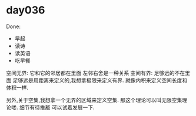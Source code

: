 # day036
Done:
- 早起
- 读诗
- 读英语
- 吃早餐

空间无界: 它和它的邻居都在里面  左邻右舍是一种关系
空间有界: 足够远的不在里面 足够远是用距离来定义的,我想拿极限来定义有界. 就像内积来定义空间长度和体积一样.

另外,关于空集,我想拿一个无界的区域来定义空集.
那这个理论可以叫无限空集理论喽.
细节有待推敲 可以试着发展一下.
